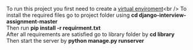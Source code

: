 To run this project you first need to create a [virtual enviroment](https://docs.python.org/3/library/venv.html#:~:text=A%20virtual%20environment%20is%20a,part%20of%20your%20operating%20system.)<br />
To install the required files go to project folder using **cd django-interview-assignment-master** <br />
Then run **pip install -r requirment.txt**<br />
After all requirements are satisfied go to library folder by **cd library**<br />
Then start the server by **python manage.py runserver**
